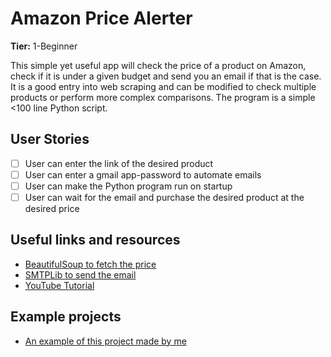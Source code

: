 # Amazon Price Alerter

**Tier:** 1-Beginner

This simple yet useful app will check the price of a product on Amazon, check if it is under a given budget and send you an email if that is the case. It is a good entry into web scraping and can be modified to check multiple products or perform more complex comparisons. The program is a simple <100 line Python script.

## User Stories

-   [ ] User can enter the link of the desired product
-   [ ] User can enter a gmail app-password to automate emails
-   [ ] User can make the Python program run on startup
-   [ ] User can wait for the email and purchase the desired product at the desired price

## Useful links and resources

- [BeautifulSoup to fetch the price](https://beautiful-soup-4.readthedocs.io/en/latest/)
- [SMTPLib to send the email](https://docs.python.org/3/library/smtplib.html)
- [YouTube Tutorial](https://www.youtube.com/watch?v=Bg9r_yLk7VY)

## Example projects

- [An example of this project made by me](https://github.com/AdvaitDhingra/python_projects/blob/master/get_price.py)
